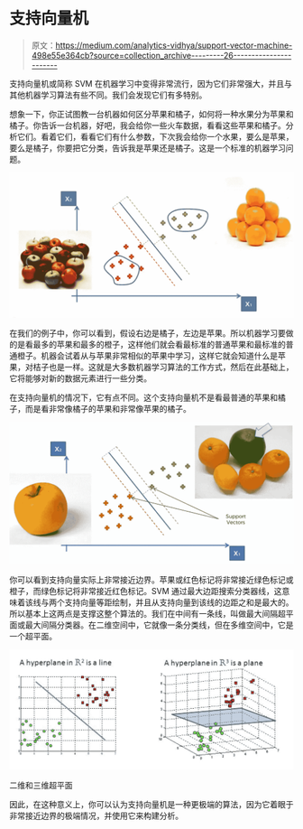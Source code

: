 # 支持向量机

> 原文：<https://medium.com/analytics-vidhya/support-vector-machine-498e55e364cb?source=collection_archive---------26----------------------->

支持向量机或简称 SVM 在机器学习中变得非常流行，因为它们非常强大，并且与其他机器学习算法有些不同。我们会发现它们有多特别。

想象一下，你正试图教一台机器如何区分苹果和橘子，如何将一种水果分为苹果和橘子。你告诉一台机器，好吧，我会给你一些火车数据，看看这些苹果和橘子。分析它们。看着它们，看看它们有什么参数，下次我会给你一个水果，要么是苹果，要么是橘子，你要把它分类，告诉我是苹果还是橘子。这是一个标准的机器学习问题。

![](img/be49a545aea5a8ce0f88033630bb29f0.png)

在我们的例子中，你可以看到，假设右边是橘子，左边是苹果。所以机器学习要做的是看最多的苹果和最多的橙子，这样他们就会看最标准的普通苹果和最标准的普通橙子。机器会试着从与苹果非常相似的苹果中学习，这样它就会知道什么是苹果，对桔子也是一样。这就是大多数机器学习算法的工作方式，然后在此基础上，它将能够对新的数据元素进行一些分类。

在支持向量机的情况下，它有点不同。这个支持向量机不是看最普通的苹果和橘子，而是看非常像橘子的苹果和非常像苹果的橘子。

![](img/3f36c3201a9110ffa202ee448f586f0a.png)

你可以看到支持向量实际上非常接近边界。苹果或红色标记将非常接近绿色标记或橙子，而绿色标记将非常接近红色标记。SVM 通过最大边距搜索分类器线，这意味着该线与两个支持向量等距绘制，并且从支持向量到该线的边距之和是最大的。所以基本上这两点是支撑这整个算法的。我们在中间有一条线，叫做最大间隔超平面或最大间隔分类器。在二维空间中，它就像一条分类线，但在多维空间中，它是一个超平面。

![](img/25bd1007fcca6092a411ff7dcaeb6637.png)

二维和三维超平面

因此，在这种意义上，你可以认为支持向量机是一种更极端的算法，因为它着眼于非常接近边界的极端情况，并使用它来构建分析。